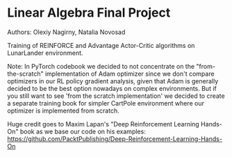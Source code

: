 # Linear Algebra Final Project
Authors: Olexiy Nagirny, Natalia Novosad

Training of REINFORCE and Advantage Actor-Critic algorithms on LunarLander environment.




Note: In PyTorch codebook we decided to not concentrate on the "from-the-scratch" implementation of Adam optimizer since we don't compare optimizers in our RL policy gradient analysis, given that Adam is generally decided to be the best option nowadays on complex environments. But if you still want to see 'from the scratch implementation' we decided to create a separate training book for simpler CartPole environment where our optimizer is implemented from scratch.

Huge credit goes to Maxim Lapan's "Deep Reinforcement Learning Hands-On" book as we base our code on his examples:
https://github.com/PacktPublishing/Deep-Reinforcement-Learning-Hands-On
